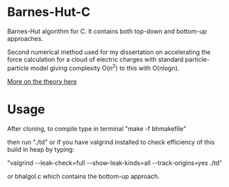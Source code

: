 # Barnes-Hut-C
Barnes-Hut algorithm for C. It contains both top-down and bottom-up approaches.

Second numerical method used for my dissertation on accelerating the force calculation for a cloud of electric charges with standard particle-particle model giving complexity O(n<sup>2</sup>) to this with O(nlogn).

[More on the theory here](https://en.wikipedia.org/wiki/Barnes%E2%80%93Hut_simulation)


# Usage

After cloning, to compile type in terminal "make -f bhmakefile"

then run "./td" or if you have valgrind installed to check efficiency of this build in heap by typing:

"valgrind --leak-check=full --show-leak-kinds=all --track-origins=yes ./td"

or bhalgol.c which contains the bottom-up approach.


